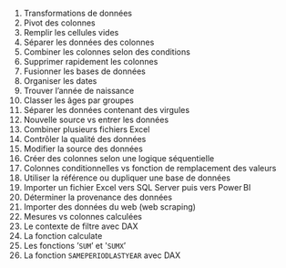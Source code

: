 1. Transformations de données
2. Pivot des colonnes
3. Remplir les cellules vides
4. Séparer les données des colonnes
5. Combiner les colonnes selon des conditions
6. Supprimer rapidement les colonnes
7. Fusionner les bases de données
8. Organiser les dates
9. Trouver l’année de naissance
10. Classer les âges par groupes
11. Séparer les données contenant des virgules
12. Nouvelle source vs entrer les données
13. Combiner plusieurs fichiers Excel
14. Contrôler la qualité des données
15. Modifier la source des données
16. Créer des colonnes selon une logique séquentielle
17. Colonnes conditionnelles vs fonction de remplacement des valeurs
18. Utiliser la référence ou dupliquer une base de données
19. Importer un fichier Excel vers SQL Server puis vers Power BI
20. Déterminer la provenance des données
21. Importer des données du web (web scraping)
22. Mesures vs colonnes calculées
23. Le contexte de filtre avec DAX
24. La fonction calculate
25. Les fonctions ’`SUM`’ et '`SUMX`’
26. La fonction `SAMEPERIODLASTYEAR` avec DAX